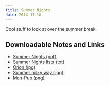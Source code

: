 ```yaml
---
title: Summer Nights
date: 2014-11-18
---
```

Cool stuff to look at over the summer break.

Downloadable Notes and Links
----------------------------
- [Summer Nights (ppt)](documents/2014-11-18/SummerNights.ppt)
- [Summer Nights lists (txt)](documents/2014-11-18/Summernightslists.txt)
- [Orion (jpg)](documents/2014-11-18/Orion_markup.jpg)
- [Summer milky way (jpg)](documents/2014-11-18/Summermilkyway.PNG)
- [Mon-Pup (png)](documents/2014-11-18/Mon-Pup.PNG)
